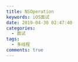 ```yaml
---
title: NSOperation
keywords: iOS面试
date: 2019-04-30 02:47:40
categories: 
  - 面试
tags:
  - 多线程
comments: true
---
```


